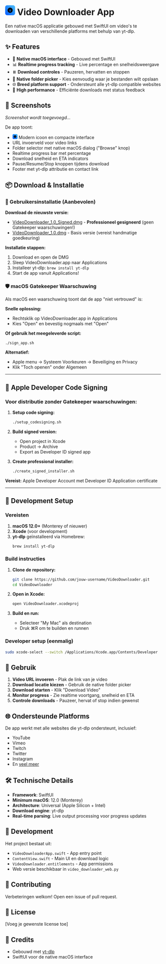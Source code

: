 # <img src="app-icon.png" alt="VideoDownloader" width="32" height="32"> Video Downloader App

Een native macOS applicatie gebouwd met SwiftUI om video's te downloaden van verschillende platforms met behulp van yt-dlp.

## ✨ Features

- 🎯 **Native macOS interface** - Gebouwd met SwiftUI
- 📊 **Realtime progress tracking** - Live percentage en snelheidsweergave
- ⏸️ **Download controles** - Pauzeren, hervatten en stoppen
- 📁 **Native folder picker** - Kies eenvoudig waar je bestanden wilt opslaan
- 🌐 **Breed platform support** - Ondersteunt alle yt-dlp compatible websites
- 🚀 **High performance** - Efficiënte downloads met status feedback

## 📱 Screenshots

*Screenshot wordt toegevoegd...*

De app toont:
- <img src="app-icon.png" alt="App Icon" width="16" height="16"> Modern icoon en compacte interface
- URL invoerveld voor video links
- Folder selector met native macOS dialog ("Browse" knop)
- Realtime progress bar met percentage
- Download snelheid en ETA indicators
- Pause/Resume/Stop knoppen tijdens download
- Footer met yt-dlp attributie en contact link

## 📦 Download & Installatie

### 🚀 Gebruikersinstallatie (Aanbevolen)

**Download de nieuwste versie:**
- [VideoDownloader_1.0_Signed.dmg](VideoDownloader_1.0_Signed.dmg) - **Professioneel gesigneerd** (geen Gatekeeper waarschuwingen!)
- [VideoDownloader_1.0.dmg](VideoDownloader_1.0.dmg) - Basis versie (vereist handmatige goedkeuring)

**Installatie stappen:**
1. Download en open de DMG
2. Sleep VideoDownloader.app naar Applications
3. Installeer yt-dlp: `brew install yt-dlp`
4. Start de app vanuit Applications!

### 🛡️ macOS Gatekeeper Waarschuwing

Als macOS een waarschuwing toont dat de app "niet vertrouwd" is:

**Snelle oplossing:**
- Rechtsklik op VideoDownloader.app in Applications
- Kies "Open" en bevestig nogmaals met "Open"

**Of gebruik het meegeleverde script:**
```bash
./sign_app.sh
```

**Alternatief:**
- Apple menu → Systeem Voorkeuren → Beveiliging en Privacy
- Klik "Toch openen" onder Algemeen

---

## 🍎 Apple Developer Code Signing

### Voor distributie zonder Gatekeeper waarschuwingen:

1. **Setup code signing:**
   ```bash
   ./setup_codesigning.sh
   ```

2. **Build signed version:**
   - Open project in Xcode
   - Product → Archive  
   - Export as Developer ID signed app

3. **Create professional installer:**
   ```bash
   ./create_signed_installer.sh
   ```

**Vereist:** Apple Developer Account met Developer ID Application certificate

---

## 🔧 Development Setup

### Vereisten

1. **macOS 12.0+** (Monterey of nieuwer)
2. **Xcode** (voor development)
3. **yt-dlp** geïnstalleerd via Homebrew:
   ```bash
   brew install yt-dlp
   ```

### Build instructies

1. **Clone de repository:**
   ```bash
   git clone https://github.com/jouw-username/VideoDownloader.git
   cd VideoDownloader
   ```

2. **Open in Xcode:**
   ```bash
   open VideoDownloader.xcodeproj
   ```

3. **Build en run:**
   - Selecteer "My Mac" als destination
   - Druk ⌘R om te builden en runnen

### Developer setup (eenmalig)
```bash
sudo xcode-select --switch /Applications/Xcode.app/Contents/Developer
```

## 🚀 Gebruik

1. **Video URL invoeren** - Plak de link van je video
2. **Download locatie kiezen** - Gebruik de native folder picker
3. **Download starten** - Klik "Download Video"
4. **Monitor progress** - Zie realtime voortgang, snelheid en ETA
5. **Controle downloads** - Pauzeer, hervat of stop indien gewenst

## 🌐 Ondersteunde Platforms

De app werkt met alle websites die yt-dlp ondersteunt, inclusief:
- YouTube
- Vimeo
- Twitch
- Twitter
- Instagram
- En [veel meer](https://github.com/yt-dlp/yt-dlp/blob/master/supportedsites.md)

## 🛠️ Technische Details

- **Framework**: SwiftUI
- **Minimum macOS**: 12.0 (Monterey)
- **Architecture**: Universal (Apple Silicon + Intel)
- **Download engine**: yt-dlp
- **Real-time parsing**: Live output processing voor progress updates

## 📝 Development

Het project bestaat uit:
- `VideoDownloaderApp.swift` - App entry point
- `ContentView.swift` - Main UI en download logic
- `VideoDownloader.entitlements` - App permissions
- Web versie beschikbaar in `video_downloader_web.py`

## 🤝 Contributing

Verbeteringen welkom! Open een issue of pull request.

## 📄 License

[Voeg je gewenste license toe]

## 🙏 Credits

- Gebouwd met [yt-dlp](https://github.com/yt-dlp/yt-dlp)
- SwiftUI voor de native macOS interface